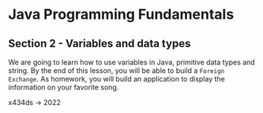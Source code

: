 # Java Programming Fundamentals

## Section 2 - Variables and data types

We are going to learn how to use variables in Java, primitive data types and string.
By the end of this lesson, you will be able to build a `Foreign Exchange`.
As homework, you will build an application to display the information on your favorite song.

x434ds -> 2022
